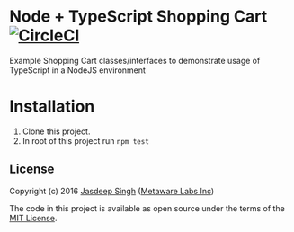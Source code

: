 # Node + TypeScript Shopping Cart [![CircleCI](https://circleci.com/gh/metaware/typescript-shopping-cart/tree/master.svg?style=svg&circle-token=32badf7f966ec649ea132d703b916f7a4e6250f0)](https://circleci.com/gh/metaware/typescript-shopping-cart/tree/master)

Example Shopping Cart classes/interfaces to demonstrate usage of TypeScript in a NodeJS environment 

# Installation

1. Clone this project.
2. In root of this project run `npm test`

## License

Copyright (c) 2016 [Jasdeep Singh](http://jasdeep.ca) ([Metaware Labs Inc](http://metawarelabs.com/))

The code in this project is available as open source under the terms of the [MIT License](http://opensource.org/licenses/MIT).